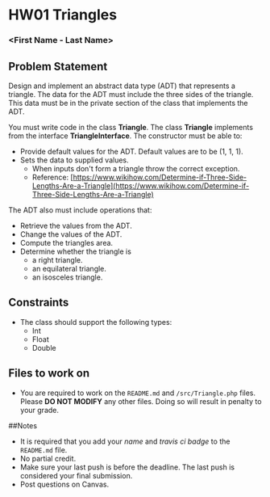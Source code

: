 # HW01 Triangles

### <First Name - Last Name> <TravisCI Badge Here>

## Problem Statement

Design and implement an abstract data type (ADT) that represents a triangle.  The data for the ADT must include the three sides of the triangle.  This data must be in the private section of the class that implements the ADT.

You must write code in the class **Triangle**.  The class **Triangle** implements from the interface **TriangleInterface**.  The constructor must be able to:

* Provide default values for the ADT.  Default values are to be (1, 1, 1).
* Sets the data to supplied values.
    * When inputs don't form a triangle throw the correct exception.
    * Reference: [https://www.wikihow.com/Determine-if-Three-Side-Lengths-Are-a-Triangle](https://www.wikihow.com/Determine-if-Three-Side-Lengths-Are-a-Triangle)

The ADT also must include operations that:

* Retrieve the values from the ADT.
* Change the values of the ADT.
* Compute the triangles area.
* Determine whether the triangle is
    * a right triangle.
    * an equilateral triangle.
    * an isosceles triangle.

## Constraints
* The class should support the following types:
    * Int
    * Float
    * Double

## Files to work on
* You are required to work on the `README.md` and `/src/Triangle.php` files.  Please **DO NOT MODIFY** any other files.  Doing so will result in penalty to your grade.

##Notes
* It is required that you add your *name* and *travis ci badge* to the `README.md` file.
* No partial credit.
* Make sure your last push is before the deadline.  The last push is considered your final submission.
* Post questions on Canvas.
